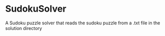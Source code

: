 # SudokuSolver
A Sudoku puzzle solver that reads the sudoku puzzle from a .txt file in the solution directory
